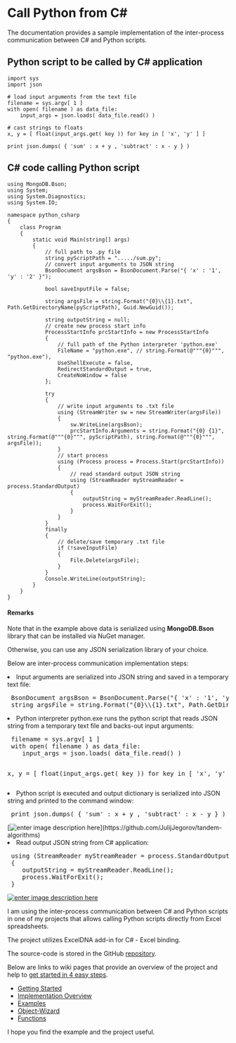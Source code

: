 # Call Python from C#


The documentation provides a sample implementation of the inter-process communication between C# and Python scripts.



## Python script to be called by C# application


```
import sys
import json

# load input arguments from the text file
filename = sys.argv[ 1 ]
with open( filename ) as data_file:   
    input_args = json.loads( data_file.read() )

# cast strings to floats
x, y = [ float(input_args.get( key )) for key in [ 'x', 'y' ] ]

print json.dumps( { 'sum' : x + y , 'subtract' : x - y } )

```



## C# code calling Python script


```
using MongoDB.Bson;
using System;
using System.Diagnostics;
using System.IO;

namespace python_csharp
{
    class Program
    {
        static void Main(string[] args)
        {
            // full path to .py file
            string pyScriptPath = "...../sum.py";
            // convert input arguments to JSON string
            BsonDocument argsBson = BsonDocument.Parse("{ 'x' : '1', 'y' : '2' }");

            bool saveInputFile = false;
        
            string argsFile = string.Format("{0}\\{1}.txt", Path.GetDirectoryName(pyScriptPath), Guid.NewGuid());

            string outputString = null;
            // create new process start info 
            ProcessStartInfo prcStartInfo = new ProcessStartInfo
            {
                // full path of the Python interpreter 'python.exe'
                FileName = "python.exe", // string.Format(@"""{0}""", "python.exe"),
                UseShellExecute = false,
                RedirectStandardOutput = true,
                CreateNoWindow = false
            };

            try
            {    
                // write input arguments to .txt file 
                using (StreamWriter sw = new StreamWriter(argsFile))
                {
                    sw.WriteLine(argsBson);
                    prcStartInfo.Arguments = string.Format("{0} {1}", string.Format(@"""{0}""", pyScriptPath), string.Format(@"""{0}""", argsFile));
                }
                // start process
                using (Process process = Process.Start(prcStartInfo))
                {
                    // read standard output JSON string
                    using (StreamReader myStreamReader = process.StandardOutput)
                    {
                        outputString = myStreamReader.ReadLine();
                        process.WaitForExit();
                    }
                }
            }
            finally
            {
                // delete/save temporary .txt file 
                if (!saveInputFile)
                {
                    File.Delete(argsFile);
                }
            }
            Console.WriteLine(outputString);
        }
    }
}

```



#### Remarks


Note that in the example above data is serialized using **MongoDB.Bson** library that can be installed via NuGet manager.

Otherwise, you can use any JSON serialization library of your choice.

Below are inter-process communication implementation steps:

<li>
Input arguments are serialized into JSON string and saved in a temporary text file:
<pre> BsonDocument argsBson = BsonDocument.Parse("{ 'x' : '1', 'y' : '2' }"); 
 string argsFile = string.Format("{0}\\{1}.txt", Path.GetDirectoryName(pyScriptPath), Guid.NewGuid());
</pre>
</li>
<li>
Python interpreter python.exe runs the python script that reads JSON string from a temporary text file and backs-out input arguments:
<pre> filename = sys.argv[ 1 ]
 with open( filename ) as data_file:  
    input_args = json.loads( data_file.read() )

 x, y = [ float(input_args.get( key )) for key in [ 'x', 'y' ] ]
</pre>
</li>
<li>
Python script is executed and output dictionary is serialized into JSON string and printed to the command window:
<pre> print json.dumps( { 'sum' : x + y , 'subtract' : x - y } )
</pre>
[<img src="https://i.stack.imgur.com/HjjT9.png" alt="enter image description here" />](https://github.com/JulijJegorov/tandem-algorithms)
</li>
<li>
Read output JSON string from C# application:
<pre> using (StreamReader myStreamReader = process.StandardOutput)
 {
    outputString = myStreamReader.ReadLine();
    process.WaitForExit();
 }
</pre>
</li>

[<img src="https://i.stack.imgur.com/zDdC1.jpg" alt="enter image description here" />](https://i.stack.imgur.com/zDdC1.jpg)

I am using the inter-process communication between C# and Python scripts in one of my projects that allows calling Python scripts directly from Excel spreadsheets.

The project utilizes ExcelDNA add-in for C# - Excel binding.

The source-code is stored in the GitHub [repository](https://github.com/JulijJegorov/tandem-algorithms).

Below are links to wiki pages that provide an overview of the project and help to [get started in 4 easy steps](https://github.com/JulijJegorov/tandem-algorithms/wiki/Getting-Started).

- [Getting Started](https://github.com/JulijJegorov/tandem-algorithms/wiki/Getting-Started)
- [Implementation Overview](https://github.com/JulijJegorov/tandem-algorithms/wiki/Implementation-Overview)
- [Examples](https://github.com/JulijJegorov/tandem-algorithms/wiki/Examples)
- [Object-Wizard](https://github.com/JulijJegorov/tandem-algorithms/wiki/Object-Wizard)
- [Functions](https://github.com/JulijJegorov/tandem-algorithms/wiki/Functions)

I hope you find the example and the project useful.

